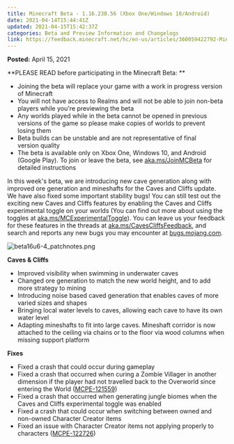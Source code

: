```yaml
---
title: Minecraft Beta - 1.16.230.56 (Xbox One/Windows 10/Android)
date: 2021-04-14T15:44:41Z
updated: 2021-04-15T15:42:37Z
categories: Beta and Preview Information and Changelogs
link: https://feedback.minecraft.net/hc/en-us/articles/360059422792-Minecraft-Beta-1-16-230-56-Xbox-One-Windows-10-Android-
---
```


**Posted:** April 15, 2021

**PLEASE READ before participating in the Minecraft Beta: **

- Joining the beta will replace your game with a work in progress version of Minecraft 
- You will not have access to Realms and will not be able to join non-beta players while you're previewing the beta
- Any worlds played while in the beta cannot be opened in previous versions of the game so please make copies of worlds to prevent losing them 
- Beta builds can be unstable and are not representative of final version quality 
- The beta is available only on Xbox One, Windows 10, and Android (Google Play). To join or leave the beta, see [aka.ms/JoinMCBeta](https://aka.ms/JoinMCBeta) for detailed instructions

In this week's beta, we are introducing new cave generation along with improved ore generation and mineshafts for the Caves and Cliffs update. We have also fixed some important stability bugs! You can still test out the exciting new Caves and Cliffs features by enabling the Caves and Cliffs experimental toggle on your worlds (You can find out more about using the toggles at [aka.ms/MCExperimentalToggle](https://aka.ms/MCExperimentalToggle)). You can leave us your feedback for these features in the threads at [aka.ms/CavesCliffsFeedback](https://aka.ms/CavesCliffsFeedback), and search and reports any new bugs you may encounter at [bugs.mojang.com](https://bugs.mojang.com/).  
  

![beta16u6-4_patchnotes.png](https://feedback.minecraft.net/hc/article_attachments/360092473212/beta16u6-4_patchnotes.png)  
  

**Caves & Cliffs**

- Improved visibility when swimming in underwater caves
- Changed ore generation to match the new world height, and to add more strategy to mining
- Introducing noise based caved generation that enables caves of more varied sizes and shapes
- Bringing local water levels to caves, allowing each cave to have its own water level
- Adapting mineshafts to fit into large caves. Mineshaft corridor is now attached to the ceiling via chains or to the floor via wood columns when missing support platform

**Fixes**

- Fixed a crash that could occur during gameplay
- Fixed a crash that occurred when curing a Zombie Villager in another dimension if the player had not travelled back to the Overworld since entering the World ([MCPE-121559](https://bugs.mojang.com/browse/MCPE-121559))
- Fixed a crash that occurred when generating jungle biomes when the Caves and Cliffs experimental toggle was enabled
- Fixed a crash that could occur when switching between owned and non-owned Character Creator items
- Fixed an issue with Character Creator items not applying properly to characters ([MCPE-122726](https://bugs.mojang.com/browse/MCPE-122726))

